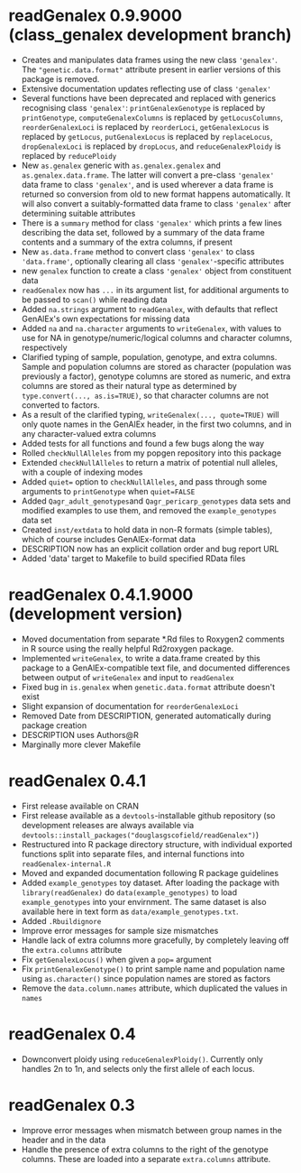 # readGenalex 0.9.9000 (class_genalex development branch)

* Creates and manipulates data frames using the new class `'genalex'`.  The `"genetic.data.format"` attribute present in earlier versions of this package is removed.
* Extensive documentation updates reflecting use of class `'genalex'`
* Several functions have been deprecated and replaced with generics recognising class `'genalex'`: `printGenalexGenotype` is replaced by `printGenotype`, `computeGenalexColumns` is replaced by `getLocusColumns`, `reorderGenalexLoci` is replaced by `reorderLoci`, `getGenalexLocus` is replaced by `getLocus`, `putGenalexLocus` is replaced by `replaceLocus`, `dropGenalexLoci` is replaced by `dropLocus`, and `reduceGenalexPloidy` is replaced by `reducePloidy`
* New `as.genalex` generic with `as.genalex.genalex` and `as.genalex.data.frame`.  The latter will convert a pre-class `'genalex'` data frame to class `'genalex'`, and is used wherever a data frame is returned so conversion from old to new format happens automatically.  It will also convert a suitably-formatted data frame to class `'genalex'` after determining suitable attributes
* There is a `summary` method for class `'genalex'` which prints a few lines describing the data set, followed by a summary of the data frame contents and a summary of the extra columns, if present
* New `as.data.frame` method to convert class `'genalex'` to class `'data.frame'`, optionally clearing all class `'genalex'`-specific attributes
* new `genalex` function to create a class `'genalex'` object from constituent data
* `readGenalex` now has `...` in its argument list, for additional arguments to be passed to `scan()` while reading data
* Added `na.strings` argument to `readGenalex`, with defaults that reflect GenAlEx's own expectations for missing data
* Added `na` and `na.character` arguments to `writeGenalex`, with values to use for NA in genotype/numeric/logical columns and character columns, respectively
* Clarified typing of sample, population, genotype, and extra columns.  Sample and population columns are stored as character (population was previously a factor), genotype columns are stored as numeric, and extra columns are stored as their natural type as determined by `type.convert(..., as.is=TRUE)`, so that character columns are not converted to factors.
* As a result of the clarified typing, `writeGenalex(..., quote=TRUE)` will only quote names in the GenAlEx header, in the first two columns, and in any character-valued extra columns
* Added tests for all functions and found a few bugs along the way
* Rolled `checkNullAlleles` from my popgen repository into this package
* Extended `checkNullAlleles` to return a matrix of potential null alleles, with a couple of indexing modes
* Added `quiet=` option to `checkNullAlleles`, and pass through some arguments to `printGenotype` when `quiet=FALSE`
* Added `Qagr_adult_genotypes`and `Qagr_pericarp_genotypes` data sets and modified examples to use them, and removed the `example_genotypes` data set
* Created `inst/extdata` to hold data in non-R formats (simple tables), which of course includes GenAlEx-format data
* DESCRIPTION now has an explicit collation order and bug report URL
* Added 'data' target to Makefile to build specified RData files

# readGenalex 0.4.1.9000 (development version)

* Moved documentation from separate *.Rd files to Roxygen2 comments in R source using the really helpful Rd2roxygen package.
* Implemented `writeGenalex`, to write a data.frame created by this package to a GenAlEx-compatible text file, and documented differences between output of `writeGenalex` and input to `readGenalex`
* Fixed bug in `is.genalex` when `genetic.data.format` attribute doesn't exist
* Slight expansion of documentation for `reorderGenalexLoci`
* Removed Date from DESCRIPTION, generated automatically during package creation
* DESCRIPTION uses Authors@R
* Marginally more clever Makefile

# readGenalex 0.4.1

* First release available on CRAN
* First release available as a `devtools`-installable github repository (so development releases are always available via `devtools::install_packages("douglasgscofield/readGenalex")`)
* Restructured into R package directory structure, with individual exported functions split into separate files, and internal functions into `readGenalex-internal.R`
* Moved and expanded documentation following R package guidelines
* Added `example_genotypes` toy dataset.  After loading the package with `library(readGenalex)` do `data(example_genotypes)` to load `example_genotypes` into your envirnment.  The same dataset is also available here in text form as `data/example_genotypes.txt`.
* Added `.Rbuildignore`
* Improve error messages for sample size mismatches
* Handle lack of extra columns more gracefully, by completely leaving off the `extra.columns` attribute
* Fix `getGenalexLocus()` when given a `pop=` argument
* Fix `printGenalexGenotype()` to print sample name and population name using `as.character()` since population names are stored as factors
* Remove the `data.column.names` attribute, which duplicated the values in `names`

# readGenalex 0.4

* Downconvert ploidy using `reduceGenalexPloidy()`. Currently only handles 2n to 1n, and selects only the first allele of each locus.

# readGenalex 0.3

* Improve error messages when mismatch between group names in the header and in the data
* Handle the presence of extra columns to the right of the genotype columns.  These are loaded into a separate `extra.columns` attribute.

